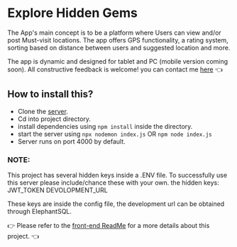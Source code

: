# Explore Hidden Gems
The App's main concept is to be a platform where Users can view and/or post Must-visit locations. The app offers GPS functionality, a rating system, sorting based on distance between users and suggested location and more.

The app is dynamic and designed for tablet and PC (mobile version coming soon).
All constructive feedback is welcome! you can contact me [here](www.linkedin.com/in/antony-smit) :point_left:

## How to install this?
- Clone the [server](https://github.com/SmitnAntonyDv/Portfolio-project-Hidden_Gems-BackEnd).
- Cd into project directory.
- install dependencies using `npm install` inside the directory.
- start the server using `npx nodemon index.js` OR `npm node index.js`
- Server runs on port 4000 by default.

### NOTE:

This project has several hidden keys inside a .ENV file.
To successfully use this server please include/chance these with your own.
the hidden keys:
JWT_TOKEN
DEVOLOPMENT_URL

These keys are inside the config file, the development url can be obtained through ElephantSQL.

:point_right: Please refer to the [front-end ReadMe](https://github.com/SmitnAntonyDv/SmitnAntonyDv-Portfolio_Project_Hidden-Gems_FrontEnd) for a more details about this project. :point_left:
